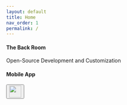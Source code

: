 ```yaml
---
layout: default
title: Home
nav_order: 1
permalink: /
---
```


<h4>The Back Room</h4>
<p class="text-delta">Open-Source Development and Customization</p>

<h4>Mobile App</h4>
<a href="https://median.co/share/xwxzdr" target="_blank">
  <button type="button" name="button" class="btn">
    <img src="/assets/icons/median.png" width="32px">
  </button>
</a>
